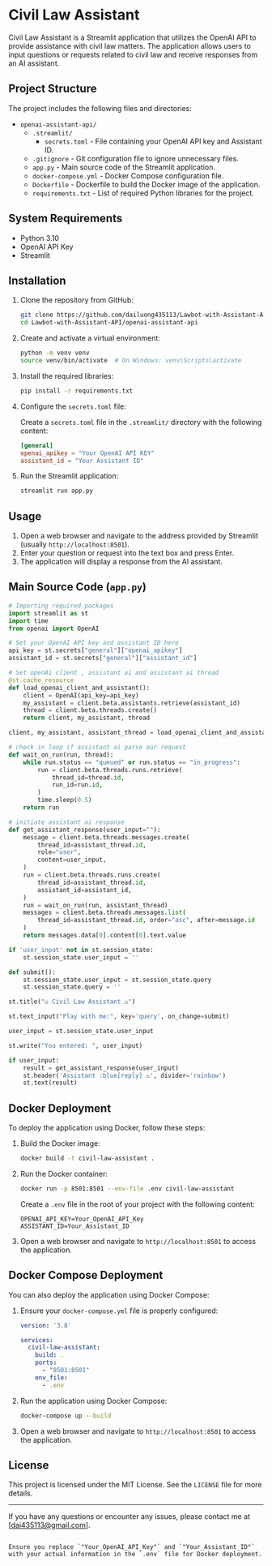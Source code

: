 # Civil Law Assistant

Civil Law Assistant is a Streamlit application that utilizes the OpenAI API to provide assistance with civil law matters. The application allows users to input questions or requests related to civil law and receive responses from an AI assistant.

## Project Structure

The project includes the following files and directories:

- `openai-assistant-api/`
  - `.streamlit/`
    - `secrets.toml` - File containing your OpenAI API key and Assistant ID.
  - `.gitignore` - Git configuration file to ignore unnecessary files.
  - `app.py` - Main source code of the Streamlit application.
  - `docker-compose.yml` - Docker Compose configuration file.
  - `Dockerfile` - Dockerfile to build the Docker image of the application.
  - `requirements.txt` - List of required Python libraries for the project.

## System Requirements

- Python 3.10
- OpenAI API Key
- Streamlit

## Installation

1. Clone the repository from GitHub:

    ```bash
    git clone https://github.com/dailuong435113/Lawbot-with-Assistant-API.git
    cd Lawbot-with-Assistant-API/openai-assistant-api
    ```

2. Create and activate a virtual environment:

    ```bash
    python -m venv venv
    source venv/bin/activate  # On Windows: venv\Scripts\activate
    ```

3. Install the required libraries:

    ```bash
    pip install -r requirements.txt
    ```

4. Configure the `secrets.toml` file:

    Create a `secrets.toml` file in the `.streamlit/` directory with the following content:

    ```toml
    [general]
    openai_apikey = "Your OpenAI API KEY"
    assistant_id = "Your Assistant ID"
    ```

5. Run the Streamlit application:

    ```bash
    streamlit run app.py
    ```

## Usage

1. Open a web browser and navigate to the address provided by Streamlit (usually `http://localhost:8501`).
2. Enter your question or request into the text box and press Enter.
3. The application will display a response from the AI assistant.

## Main Source Code (`app.py`)

```python
# Importing required packages
import streamlit as st
import time
from openai import OpenAI

# Set your OpenAI API key and assistant ID here
api_key = st.secrets["general"]["openai_apikey"]
assistant_id = st.secrets["general"]["assistant_id"]

# Set openAi client , assistant ai and assistant ai thread
@st.cache_resource
def load_openai_client_and_assistant():
    client = OpenAI(api_key=api_key)
    my_assistant = client.beta.assistants.retrieve(assistant_id)
    thread = client.beta.threads.create()
    return client, my_assistant, thread

client, my_assistant, assistant_thread = load_openai_client_and_assistant()

# check in loop if assistant ai parse our request
def wait_on_run(run, thread):
    while run.status == "queued" or run.status == "in_progress":
        run = client.beta.threads.runs.retrieve(
            thread_id=thread.id,
            run_id=run.id,
        )
        time.sleep(0.5)
    return run

# initiate assistant ai response
def get_assistant_response(user_input=""):
    message = client.beta.threads.messages.create(
        thread_id=assistant_thread.id,
        role="user",
        content=user_input,
    )
    run = client.beta.threads.runs.create(
        thread_id=assistant_thread.id,
        assistant_id=assistant_id,
    )
    run = wait_on_run(run, assistant_thread)
    messages = client.beta.threads.messages.list(
        thread_id=assistant_thread.id, order="asc", after=message.id
    )
    return messages.data[0].content[0].text.value

if 'user_input' not in st.session_state:
    st.session_state.user_input = ''

def submit():
    st.session_state.user_input = st.session_state.query
    st.session_state.query = ''

st.title("⚖️ Civil Law Assistant ⚖️")

st.text_input("Play with me:", key='query', on_change=submit)

user_input = st.session_state.user_input

st.write("You entered: ", user_input)

if user_input:
    result = get_assistant_response(user_input)
    st.header('Assistant :blue[reply] ⚖️', divider='rainbow')
    st.text(result)
```

## Docker Deployment

To deploy the application using Docker, follow these steps:

1. Build the Docker image:

    ```bash
    docker build -t civil-law-assistant .
    ```

2. Run the Docker container:

    ```bash
    docker run -p 8501:8501 --env-file .env civil-law-assistant
    ```

    Create a `.env` file in the root of your project with the following content:

    ```env
    OPENAI_API_KEY=Your_OpenAI_API_Key
    ASSISTANT_ID=Your_Assistant_ID
    ```

3. Open a web browser and navigate to `http://localhost:8501` to access the application.

## Docker Compose Deployment

You can also deploy the application using Docker Compose:

1. Ensure your `docker-compose.yml` file is properly configured:

    ```yaml
    version: '3.8'

    services:
      civil-law-assistant:
        build: .
        ports:
          - "8501:8501"
        env_file:
          - .env
    ```

2. Run the application using Docker Compose:

    ```bash
    docker-compose up --build
    ```

3. Open a web browser and navigate to `http://localhost:8501` to access the application.

## License

This project is licensed under the MIT License. See the `LICENSE` file for more details.

---

If you have any questions or encounter any issues, please contact me at [dai435113@gmail.com].
```

Ensure you replace `"Your_OpenAI_API_Key"` and `"Your_Assistant_ID"` with your actual information in the `.env` file for Docker deployment.
